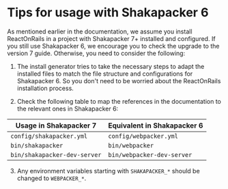 # Tips for usage with Shakapacker 6

As mentioned earlier in the documentation, we assume you install ReactOnRails in a project with Shakapacker 7+ installed and configured. If you still use Shakapacker 6, we encourage you to check the upgrade to the version 7 guide. Otherwise, you need to consider the following:

1. The install generator tries to take the necessary steps to adapt the installed files to match the file structure and configurations for Shakapacker 6. So you don't need to be worried about the ReactOnRails installation process.

2. Check the following table to map the references in the documentation to the relevant ones in Shakapacker 6:

| Usage in Shakapacker 7       | Equivalent in Shakapacker 6 |
| ---------------------------- | --------------------------- |
| `config/shakapacker.yml`     | `config/webpacker.yml`      |
| `bin/shakapacker`            | `bin/webpacker`             |
| `bin/shakapacker-dev-server` | `bin/webpacker-dev-server`  |

3. Any environment variables starting with `SHAKAPACKER_*` should be changed to `WEBPACKER_*`.
